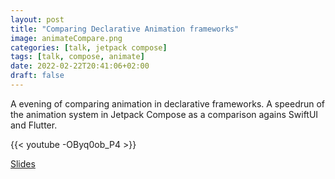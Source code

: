 ```yaml
---
layout: post
title: "Comparing Declarative Animation frameworks"
image: animateCompare.png
categories: [talk, jetpack compose]
tags: [talk, compose, animate]
date: 2022-02-22T20:41:06+02:00
draft: false
---
```


A evening of comparing animation in declarative frameworks. A speedrun of the animation system in Jetpack Compose as a comparison agains SwiftUI and Flutter.

{{< youtube -OByq0ob_P4 >}}

[Slides](https://docs.google.com/presentation/d/18oxYA3cj31nYBfDStghSDwMC3s-5uNHy8-ItBihXTGI/edit?usp=sharing)